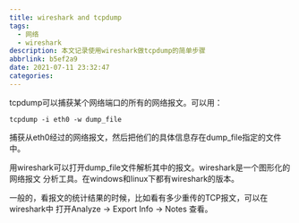 ```yaml
---
title: wireshark and tcpdump
tags:
  - 网络
  - wireshark
description: 本文记录使用wireshark做tcpdump的简单步骤
abbrlink: b5ef2a9
date: 2021-07-11 23:32:47
categories:
---
```


tcpdump可以捕获某个网络端口的所有的网络报文。可以用：
```
tcpdump -i eth0 -w dump_file
```
捕获从eth0经过的网络报文，然后把他们的具体信息存在dump_file指定的文件中。

用wireshark可以打开dump_file文件解析其中的报文。wireshark是一个图形化的网络报文
分析工具。在windows和linux下都有wireshark的版本。

一般的，看报文的统计结果的时候，比如看有多少重传的TCP报文，可以在wireshark中
打开Analyze -> Export Info -> Notes 查看。
